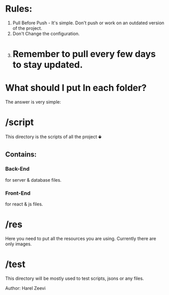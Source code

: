 # Rules:
1. Pull Before Push - It's simple. Don't push or work on an outdated version of the project.
2. Don't Change the configuration.
4. <h1>Remember to pull every few days to stay updated.</h1>

# What should I put In each folder?
The answer is very simple:

# /script
 This directory is the scripts of all the project
 🢃
 ## Contains:
 <h3> Back-End </h3>
 for server & database files.
 <h3> Front-End</h3>
 for react & js files.

# /res
Here you need to put all the resources you are using. 
Currently there are only images.

# /test
This directory will be mostly used to test scripts, jsons or any files.



Author: Harel Zeevi
